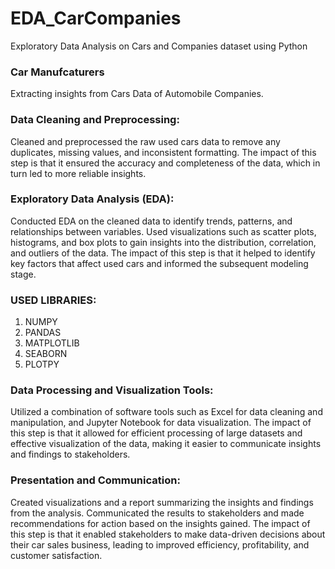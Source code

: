 # EDA_CarCompanies
Exploratory Data Analysis on Cars and Companies dataset using Python
### Car Manufcaturers
Extracting insights from Cars Data of Automobile Companies.
### Data Cleaning and Preprocessing: 
Cleaned and preprocessed the raw used cars data to remove any duplicates, missing values, and inconsistent formatting. The impact of this step is that it ensured the accuracy and completeness of the data, which in turn led to more reliable insights.
### Exploratory Data Analysis (EDA): 
Conducted EDA on the cleaned data to identify trends, patterns, and relationships between variables. Used visualizations such as scatter plots, histograms, and box plots to gain insights into the distribution, correlation, and outliers of the data. The impact of this step is that it helped to identify key factors that affect used cars and informed the subsequent modeling stage.
### USED LIBRARIES:
1. NUMPY
2. PANDAS
3. MATPLOTLIB
4. SEABORN
5. PLOTPY
### Data Processing and Visualization Tools: 
Utilized a combination of software tools such as Excel for data cleaning and manipulation, and Jupyter Notebook for data visualization. The impact of this step is that it allowed for efficient processing of large datasets and effective visualization of the data, making it easier to communicate insights and findings to stakeholders.
### Presentation and Communication: 
Created visualizations and a report summarizing the insights and findings from the analysis. Communicated the results to stakeholders and made recommendations for action based on the insights gained. The impact of this step is that it enabled stakeholders to make data-driven decisions about their car sales business, leading to improved efficiency, profitability, and customer satisfaction.

